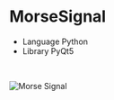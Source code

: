 # MorseSignal

- Language Python
- Library PyQt5

<br>


![Morse Signal](https://user-images.githubusercontent.com/71058334/127102881-8ffd5030-f5df-4ef2-8b68-061280a5557a.PNG)
